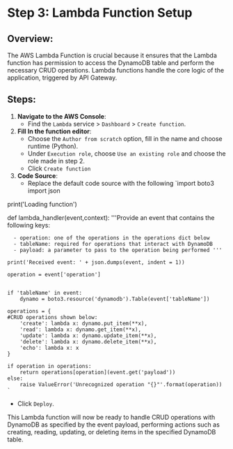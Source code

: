 # Step 3: Lambda Function Setup

## Overview:
The AWS Lambda Function is crucial because it ensures that the Lambda function has permission to access the DynamoDB table and perform the necessary CRUD operations. Lambda functions handle the core logic of the application, triggered by API Gateway.

## Steps:
1. **Navigate to the AWS Console**:
   - Find the `Lambda` service > `Dashboard` > `Create function`.
2. **Fill In the function editor**:
   - Choose the `Author from scratch` option, fill in the name and choose runtime (Python).
   - Under `Execution role`, choose `Use an existing role` and choose the role made in step 2.
   - Click `Create function`
3. **Code Source**:
   - Replace the default code source with the following
     `import boto3
import json

print('Loading function')

def lambda_handler(event,context):
    '''Provide an event that contains the following keys:

      - operation: one of the operations in the operations dict below
      - tableName: required for operations that interact with DynamoDB
      - payload: a parameter to pass to the operation being performed '''
    
    print('Received event: ' + json.dumps(event, indent = 1))
     
    operation = event['operation']
    

    if 'tableName' in event:
        dynamo = boto3.resource('dynamodb').Table(event['tableName'])

    operations = {
    #CRUD operations shown below:
        'create': lambda x: dynamo.put_item(**x),
        'read': lambda x: dynamo.get_item(**x),
        'update': lambda x: dynamo.update_item(**x),
        'delete': lambda x: dynamo.delete_item(**x),
        'echo': lambda x: x
    }

    if operation in operations:
        return operations[operation](event.get('payload'))
    else:
        raise ValueError('Unrecognized operation "{}"'.format(operation)) `
   - Click `Deploy`.

This Lambda function will now be ready to handle CRUD operations with DynamoDB as specified by the event payload, performing actions such as creating, reading, updating, or deleting items in the specified DynamoDB table.
